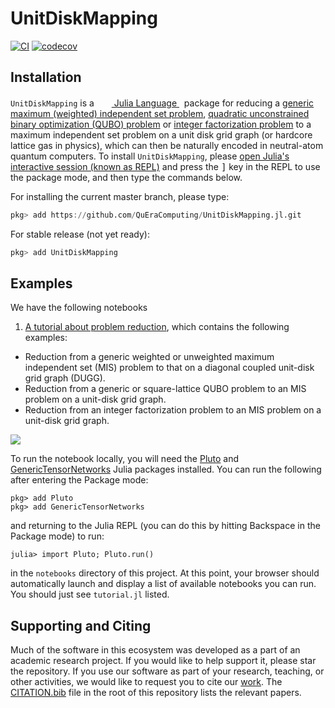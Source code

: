 # UnitDiskMapping

[![CI](https://github.com/QuEraComputing/UnitDiskMapping.jl/actions/workflows/ci.yml/badge.svg)](https://github.com/QuEraComputing/UnitDiskMapping.jl/actions/workflows/ci.yml)
[![codecov](https://codecov.io/github/QuEraComputing/UnitDiskMapping.jl/branch/main/graph/badge.svg?token=fwlEQnQICw)](https://codecov.io/github/QuEraComputing/UnitDiskMapping.jl)

## Installation
<p>
<code>UnitDiskMapping</code> is a &nbsp;
    <a href="https://julialang.org">
        <img src="https://raw.githubusercontent.com/JuliaLang/julia-logo-graphics/master/images/julia.ico" width="16em">
        Julia Language
    </a>
    &nbsp; package for reducing a <a href="https://en.wikipedia.org/wiki/Independent_set_(graph_theory)">generic maximum (weighted) independent set problem</a>, <a href="https://en.wikipedia.org/wiki/Quadratic_unconstrained_binary_optimization"> quadratic unconstrained binary optimization (QUBO) problem</a> or <a href="https://en.wikipedia.org/wiki/Integer_factorization">integer factorization problem</a> to a maximum independent set problem on a unit disk grid graph (or hardcore lattice gas in physics), which can then be naturally encoded in neutral-atom quantum computers. To install <code>UnitDiskMapping</code>,
    please <a href="https://docs.julialang.org/en/v1/manual/getting-started/">open
    Julia's interactive session (known as REPL)</a> and press the <kbd>]</kbd> key in the REPL to use the package mode, and then type the commands below.
</p>

For installing the current master branch, please type:

```julia
pkg> add https://github.com/QuEraComputing/UnitDiskMapping.jl.git
```

For stable release (not yet ready):

```julia
pkg> add UnitDiskMapping
```

## Examples

We have the following notebooks
1. [A tutorial about problem reduction](https://queracomputing.github.io/UnitDiskMapping.jl/notebooks/tutorial.html), which contains the following examples:

* Reduction from a generic weighted or unweighted maximum independent set (MIS) problem to that on a diagonal coupled unit-disk grid graph (DUGG).
* Reduction from a generic or square-lattice QUBO problem to an MIS problem on a unit-disk grid graph.
* Reduction from an integer factorization problem to an MIS problem on a unit-disk grid graph.

![](https://user-images.githubusercontent.com/6257240/198861111-4499c17d-9938-406b-8253-943b01f4633c.png)

To run the notebook locally, you will need the [Pluto](https://github.com/fonsp/Pluto.jl) and [GenericTensorNetworks](https://github.com/QuEraComputing/GenericTensorNetworks.jl) Julia packages installed. You can run the following after entering the Package mode:

```
pkg> add Pluto
pkg> add GenericTensorNetworks
```

and returning to the Julia REPL (you can do this by hitting Backspace in the Package mode) to run:

```
julia> import Pluto; Pluto.run()
```
in the `notebooks` directory of this project. At this point, your browser should automatically launch and display a list of available notebooks you can run. You should just see `tutorial.jl` listed.


## Supporting and Citing
Much of the software in this ecosystem was developed as a part of an academic research project. If you would like to help support it, please star the repository. If you use our software as part of your research, teaching, or other activities, we would like to request you to cite our [work](https://arxiv.org/abs/2209.03965). The [CITATION.bib](CITATION.bib) file in the root of this repository lists the relevant papers.

